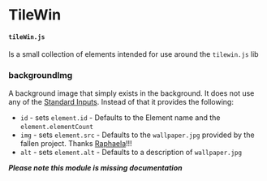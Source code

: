 # TileWin
#### `tileWin.js`
Is a small collection of elements intended for use around the `tilewin.js` lib
### backgroundImg
A background image that simply exists in the background. It does not use any of the [Standard Inputs](#Standard%20Inputs). Instead of that it provides the following:
 - `id` - sets `element.id` - Defaults to the Element name and the `element.elementCount`
 - `img` - sets `element.src` - Defaults to the `wallpaper.jpg` provided by the fallen project. Thanks [Raphaela](https://www.instagram.com/fredyguy12_art/)!!!
 - `alt` - sets `element.alt` - Defaults to a description of `wallpaper.jpg` 

**_Please note this module is missing documentation_**
